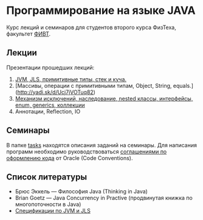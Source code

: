 # Программирование на языке JAVA

Курс лекций и семинаров для студентов второго курса ФизТеха, факультет
[ФИВТ](http://fivt.fizteh.ru).

## Лекции
Презентации прошедших лекций:

1. [JVM, JLS, примитивные типы, стек и куча.](http://yadi.sk/d/qlPOmXMluvS6)
2. [Массивы, операции с примитивными типам, Object, String, equals.]
(http://yadi.sk/d/Ucj7jVOTuq82)
3. [Механизм исключений, наследование, nested классы, интерфейсы, enum,
generics, коллекции](http://yadi.sk/d/O-tmiXHIxuhs)
4. Аннотации, Reflection, IO

## Семинары
В папке [tasks](fizteh-java-task/tree/master/tasks) находятся описания заданий на
семинары. Для написания программ необходимо руководствоваться [соглашениями
по оформлению кода](http://www.oracle.com/technetwork/java/codeconv-138413.html)
от Oracle (Code Conventions).

## Список литературы
* Брюс Эккель &mdash; Философия Java  (Thinking in Java)
* Brian Goetz &mdash; Java Concurrency in Practive (продвинутая книжка
по многопоточности в Java)
* [Спецификации по JVM и JLS](http://docs.oracle.com/javase/specs/index.html)
